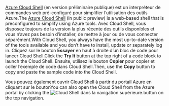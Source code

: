 <span data-ttu-id="9e718-101">[Azure Cloud Shell](https://docs.microsoft.com/azure/cloud-shell/quickstart) (en version préliminaire publique) est un interpréteur de commandes web pré-configuré pour simplifier l’utilisation des outils Azure.</span><span class="sxs-lookup"><span data-stu-id="9e718-101">The [Azure Cloud Shell](https://docs.microsoft.com/azure/cloud-shell/quickstart) (in public preview) is a web-based shell that is preconfigured to simplify using Azure tools.</span></span> <span data-ttu-id="9e718-102">Avec Cloud Shell, vous disposez toujours de la version la plus récente des outils disponibles et vous n’avez pas besoin d’installer, de mettre à jour ou de vous connecter séparément.</span><span class="sxs-lookup"><span data-stu-id="9e718-102">With Cloud Shell, you always have the most up-to-date version of the tools available and you don’t have to install, update or separately log in.</span></span> <span data-ttu-id="9e718-103">Cliquez sur le bouton **Essayer** en haut à droite d’un bloc de code pour lancer Cloud Shell.</span><span class="sxs-lookup"><span data-stu-id="9e718-103">Click the **Try It** button at the top right of a code block to launch the Cloud Shell.</span></span> <span data-ttu-id="9e718-104">Ensuite, utilisez le bouton **Copier** pour copier et coller l’exemple de code dans Cloud Shell.</span><span class="sxs-lookup"><span data-stu-id="9e718-104">Then, use the **Copy** button to copy and paste the sample code into the Cloud Shell.</span></span>

<span data-ttu-id="9e718-105">Vous pouvez également ouvrir Cloud Shell à partir du portail Azure en cliquant sur le bouton</span><span class="sxs-lookup"><span data-stu-id="9e718-105">You can also open the Cloud Shell from the Azure portal by clicking the</span></span> ![Cloud Shell](../media/cloud-shell-try-it/cs-button.png) <span data-ttu-id="9e718-107">dans la navigation supérieure.</span><span class="sxs-lookup"><span data-stu-id="9e718-107">button on the top navigation.</span></span>




